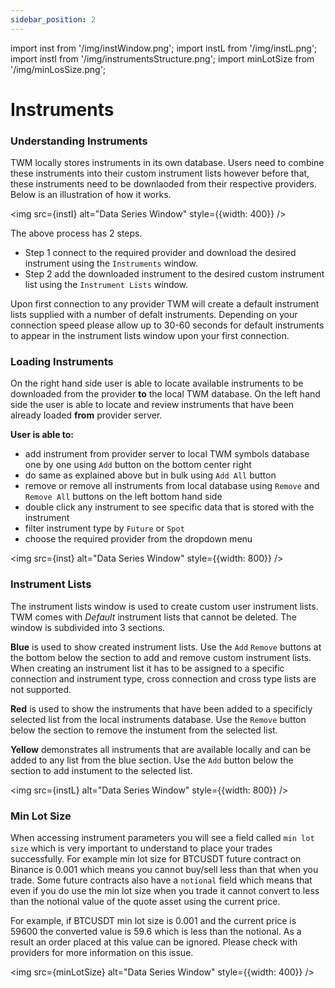 ```yaml
---
sidebar_position: 2
---
```


import inst from '/img/instWindow.png';
import instL from '/img/instL.png';
import instI from '/img/instrumentsStructure.png';
import minLotSize from '/img/minLosSize.png';


# Instruments

### Understanding Instruments

TWM locally stores instruments in its own database. Users need to combine these instruments into their custom instrument lists however before that, these instruments need to be downlaoded from their respective providers. Below is an illustration of how it works.


<img src={instI} alt="Data Series Window" style={{width: 400}} />

The above process has 2 steps.
- Step 1 connect to the required provider and download the desired instrument using the `Instruments` window.
- Step 2 add the downloaded instrument to the desired custom instrument list using the `Instrument Lists` window.

Upon first connection to any provider TWM will create a default instrument lists supplied with a number of defalt instruments. Depending on your connection speed please allow up to 30-60 seconds for default instruments to appear in the instrument lists window upon your first connection.

### Loading Instruments

On the right hand side user is able to locate available instruments to be downloaded from the provider **to** the local TWM database. On the left hand side the user is able to locate and review instruments that have been already loaded **from** provider server. 

**User is able to:**
- add instrument from provider server to local TWM symbols database one by one using `Add` button on the bottom center right
- do same as explained above but in bulk using `Add All` button
- remove or remove all instruments from local database using `Remove` and `Remove All` buttons on the left bottom hand side
- double click any instrument to see specific data that is stored with the instrument
- filter instrument type by `Future` or `Spot`
- choose the required provider from the dropdown menu


<img src={inst} alt="Data Series Window" style={{width: 800}} />

### Instrument Lists

The instrument lists window is used to create custom user instrument lists. TWM comes with _Default_ instrument lists that cannot be deleted. The window is subdivided into 3 sections.

**Blue** is used to show created instrument lists. Use the `Add` `Remove` buttons at the bottom below the section to add and remove custom instrument lists. When creating an instrument list it has to be assigned to a specific connection and instrument type, cross connection and cross type lists are not supported.

**Red**  is used to show the instruments that have been added to a specificly selected list from the local instruments database. Use the `Remove` button below the section to remove the instument from the selected list.

**Yellow**  demonstrates all instruments that are available locally and can be added to any list from the blue section. Use the `Add` button below the section to add instument to the selected list.

<img src={instL} alt="Data Series Window" style={{width: 800}} />

### Min Lot Size

When accessing instrument parameters you will see a field called `min lot size` which is very important to understand to place your trades successfully. For example min lot size for BTCUSDT future contract on Binance is 0.001 which means you cannot buy/sell less than that when you trade. Some future contracts also have a `notional` field which means that even if you do use the min lot size when you trade it cannot convert to less than the notional value of the quote asset using the current price. 

For example, if BTCUSDT min lot size is 0.001 and the current price is 59600 the converted value is 59.6 which is less than the notional. As a result an order placed at this value can be ignored. Please check with providers for more information on this issue.

<img src={minLotSize} alt="Data Series Window" style={{width: 400}} />